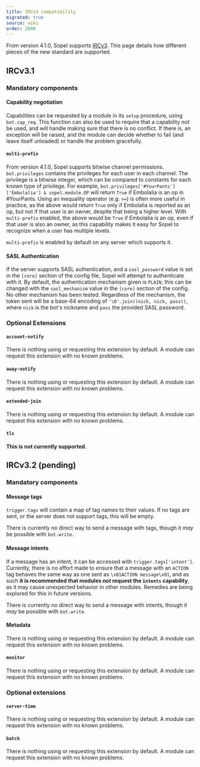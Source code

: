 ```yaml
---
title: IRCv3 compatibility
migrated: true
source: wiki
order: 2000
---
```


From version 4.1.0, Sopel supports [IRCv3](https://ircv3.net/). This page details how different pieces of the new standard are supported.

## IRCv3.1
### Mandatory components
#### Capability negotiation
Capabilities can be requested by a module in its `setup` procedure, using `bot.cap_req`. This function can also be used to require that a capability *not* be used, and will handle making sure that there is no conflict. If there is, an exception will be raised, and the module can decide whether to fail (and leave itself unloaded) or handle the problem gracefully.

#### `multi-prefix`
From version 4.1.0, Sopel supports bitwise channel permissions. `bot.privileges` contains the privileges for each user in each channel. The privilege is a bitwise integer, which can be compared to constants for each known type of privilege. For example, `bot.privileges['#YourPants']['Embolalia'] & sopel.module.OP` will return `True` if Embolalia is an op in #YourPants. Using an inequality operator (e.g. `>=`) is often more useful in practice, as the above would return `True` only if Embolalia is reported as an op, but not if that user is an owner, despite that being a higher level. With `multi-prefix` enabled, the above would be `True` if Embolalia is an op, even if that user is also an owner, as this capability makes it easy for Sopel to recognize when a user has multiple levels.

`multi-prefix` is enabled by default on any server which supports it.

#### SASL Authentication
If the server supports SASL authentication, and a `sasl_password` value is set in the `[core]` section of the config file, Sopel will attempt to authenticate with it. By default, the authentication mechanism given is `PLAIN`; this can be changed with the `sasl_mechanism` value in the `[core]` section of the config. No other mechanism has been tested. Regardless of the mechanism, the token sent will be a base-64 encoding of `'\0'.join((nick, nick, pass))`, where `nick` is the bot's nickname and `pass` the provided SASL password.

### Optional Extensions
#### `account-notify`
There is nothing using or requesting this extension by default. A module can request this extension with no known problems.
#### `away-notify`
There is nothing using or requesting this extension by default. A module can request this extension with no known problems.
#### `extended-join`
There is nothing using or requesting this extension by default. A module can request this extension with no known problems.
#### `tls`
**This is not currently supported.**

## IRCv3.2 (pending)
### Mandatory components
#### Message tags
`trigger.tags` will contain a map of tag names to their values. If no tags are sent, or the server does not support tags, this will be empty.

There is currently no direct way to send a message with tags, though it *may* be possible with `bot.write`.
#### Message intents
If a message has an intent, it can be accessed with `trigger.tags['intent']`. Currently, there is no effort made to ensure that a message with an `ACTION` tag behaves the same way as one sent as `\x01ACTION message\x01`, and as such **it is recommended that modules *not* request the `intents` capability**, as it may cause unexpected behavior in other modules. Remedies are being explored for this in future versions.

There is currently no direct way to send a message with intents, though it *may* be possible with `bot.write`.
#### Metadata
There is nothing using or requesting this extension by default. A module can request this extension with no known problems.
#### `monitor`
There is nothing using or requesting this extension by default. A module can request this extension with no known problems.
### Optional extensions
#### `server-time`
There is nothing using or requesting this extension by default. A module can request this extension with no known problems.
#### `batch`
There is nothing using or requesting this extension by default. A module can request this extension with no known problems.